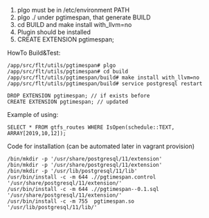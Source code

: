 1. plgo must be in /etc/environment PATH
2. plgo ./ under pgtimespan, that generate BUILD
3. cd BUILD and make install with_llvm=no
4. Plugin should be installed
5. CREATE EXTENSION pgtimespan;

HowTo Build&Test:
```
/app/src/flt/utils/pgtimespan# plgo
/app/src/flt/utils/pgtimespan# cd build
/app/src/flt/utils/pgtimespan/build# make install with_llvm=no
/app/src/flt/utils/pgtimespan/build# service postgresql restart

DROP EXTENSION pgtimespan; // if exists before
CREATE EXTENSION pgtimespan; // updated
```

Example of using:

```SELECT * FROM gtfs_routes WHERE IsOpen(schedule::TEXT, ARRAY[2019,10,12]);```


Code for installation (can be automated later in vagrant provision)
```
/bin/mkdir -p '/usr/share/postgresql/11/extension'
/bin/mkdir -p '/usr/share/postgresql/11/extension'
/bin/mkdir -p '/usr/lib/postgresql/11/lib'
/usr/bin/install -c -m 644 .//pgtimespan.control '/usr/share/postgresql/11/extension/'
/usr/bin/install -c -m 644 .//pgtimespan--0.1.sql  '/usr/share/postgresql/11/extension/'
/usr/bin/install -c -m 755  pgtimespan.so '/usr/lib/postgresql/11/lib/'
```
